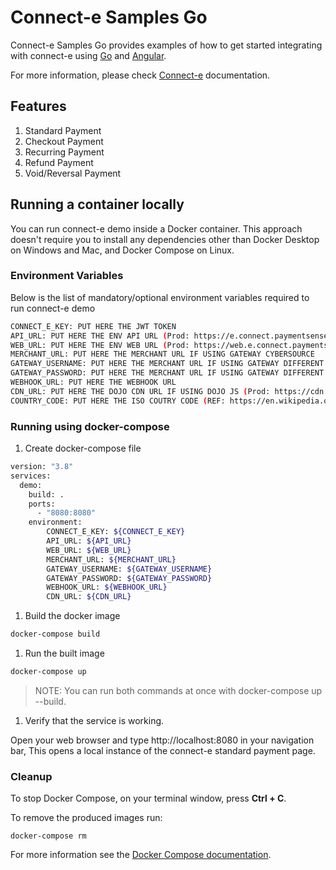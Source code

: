 # Connect-e Samples Go

Connect-e Samples Go provides examples of how to get started integrating with connect-e using [Go](https://golang.org/) and [Angular](https://angular.io/).

For more information, please check [Connect-e](https://docs.connect.paymentsense.cloud/ConnectE/GettingStarted) documentation.

## Features

1. Standard Payment
1. Checkout Payment
1. Recurring Payment
1. Refund Payment
1. Void/Reversal Payment

## Running a container locally

You can run connect-e demo inside a Docker container. This approach doesn't require you to install any dependencies other than Docker Desktop on Windows and Mac, and Docker Compose on Linux.

### Environment Variables

Below is the list of mandatory/optional environment variables required to run connect-e demo

```bash
CONNECT_E_KEY: PUT HERE THE JWT TOKEN
API_URL: PUT HERE THE ENV API URL (Prod: https://e.connect.paymentsense.cloud/v1, Staging: https://e.test.connect.paymentsense.cloud/v1)
WEB_URL: PUT HERE THE ENV WEB URL (Prod: https://web.e.connect.paymentsense.cloud, Staging: https://web.e.test.connect.paymentsense.cloud)
MERCHANT_URL: PUT HERE THE MERCHANT URL IF USING GATEWAY CYBERSOURCE
GATEWAY_USERNAME: PUT HERE THE MERCHANT URL IF USING GATEWAY DIFFERENT FROM CYBERSOURCE
GATEWAY_PASSWORD: PUT HERE THE MERCHANT URL IF USING GATEWAY DIFFERENT FROM CYBERSOURCE
WEBHOOK_URL: PUT HERE THE WEBHOOK URL
CDN_URL: PUT HERE THE DOJO CDN URL IF USING DOJO JS (Prod: https://cdn.dojo.tech, Staging: https://cdn.dojo.tech/test)
COUNTRY_CODE: PUT HERE THE ISO COUTRY CODE (REF: https://en.wikipedia.org/wiki/ISO_3166-1_alpha-2)
```

### Running using docker-compose

1. Create docker-compose file

```bash
version: "3.8"
services:
  demo:
    build: .
    ports:
      - "8080:8080"
    environment:
        CONNECT_E_KEY: ${CONNECT_E_KEY}
        API_URL: ${API_URL}
        WEB_URL: ${WEB_URL}
        MERCHANT_URL: ${MERCHANT_URL}
        GATEWAY_USERNAME: ${GATEWAY_USERNAME}
        GATEWAY_PASSWORD: ${GATEWAY_PASSWORD}
        WEBHOOK_URL: ${WEBHOOK_URL}
        CDN_URL: ${CDN_URL}
```

1. Build the docker image

```bash
docker-compose build
```

1. Run the built image

```bash
docker-compose up
```

> NOTE: You can run both commands at once with docker-compose up --build.

1. Verify that the service is working.

Open your web browser and type http://localhost:8080 in your navigation bar, This opens a local instance of the connect-e standard payment page.

### Cleanup

To stop Docker Compose, on your terminal window, press **Ctrl + C**. 

To remove the produced images run:

```console
docker-compose rm
```
For more information see the [Docker Compose
documentation](https://docs.docker.com/compose/gettingstarted/).